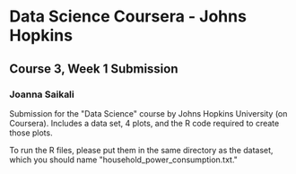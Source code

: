 # Data Science Coursera - Johns Hopkins
## Course 3, Week 1 Submission
### Joanna Saikali
Submission for the "Data Science" course by Johns Hopkins University (on Coursera). Includes a data set, 4 plots, and the R code required to create those plots.

To run the R files, please put them in the same directory as the dataset, which you should name "household_power_consumption.txt." 
